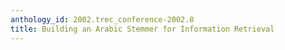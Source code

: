 ```yaml
---
anthology_id: 2002.trec_conference-2002.8
title: Building an Arabic Stemmer for Information Retrieval
---
```

